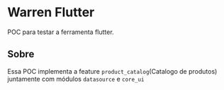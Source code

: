 # Warren Flutter

POC para testar a ferramenta flutter.

## Sobre 

Essa POC implementa a feature `product_catalog`(Catalogo de produtos) juntamente com módulos `datasource` e `core_ui`

